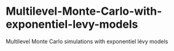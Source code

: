 # Multilevel-Monte-Carlo-with-exponentiel-levy-models
Multilevel Monte Carlo simulations with exponentiel lévy models
